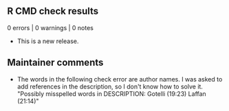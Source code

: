 ## R CMD check results

0 errors | 0 warnings | 0 notes

* This is a new release.

## Maintainer comments
* The words in the following check error are author names. I was asked to add 
references in the description, so I don't know how to solve it.
"Possibly misspelled words in DESCRIPTION:
  Gotelli (19:23)
  Laffan (21:14)"
